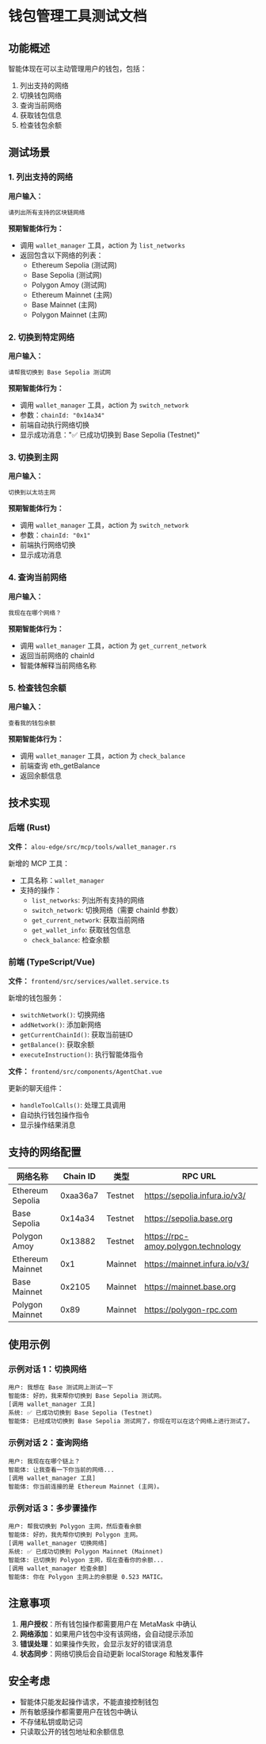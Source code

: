 # 钱包管理工具测试文档

## 功能概述

智能体现在可以主动管理用户的钱包，包括：
1. 列出支持的网络
2. 切换钱包网络
3. 查询当前网络
4. 获取钱包信息
5. 检查钱包余额

## 测试场景

### 1. 列出支持的网络

**用户输入：**
```
请列出所有支持的区块链网络
```

**预期智能体行为：**
- 调用 `wallet_manager` 工具，action 为 `list_networks`
- 返回包含以下网络的列表：
  - Ethereum Sepolia (测试网)
  - Base Sepolia (测试网)
  - Polygon Amoy (测试网)
  - Ethereum Mainnet (主网)
  - Base Mainnet (主网)
  - Polygon Mainnet (主网)

### 2. 切换到特定网络

**用户输入：**
```
请帮我切换到 Base Sepolia 测试网
```

**预期智能体行为：**
- 调用 `wallet_manager` 工具，action 为 `switch_network`
- 参数：`chainId: "0x14a34"`
- 前端自动执行网络切换
- 显示成功消息："✅ 已成功切换到 Base Sepolia (Testnet)"

### 3. 切换到主网

**用户输入：**
```
切换到以太坊主网
```

**预期智能体行为：**
- 调用 `wallet_manager` 工具，action 为 `switch_network`
- 参数：`chainId: "0x1"`
- 前端执行网络切换
- 显示成功消息

### 4. 查询当前网络

**用户输入：**
```
我现在在哪个网络？
```

**预期智能体行为：**
- 调用 `wallet_manager` 工具，action 为 `get_current_network`
- 返回当前网络的 chainId
- 智能体解释当前网络名称

### 5. 检查钱包余额

**用户输入：**
```
查看我的钱包余额
```

**预期智能体行为：**
- 调用 `wallet_manager` 工具，action 为 `check_balance`
- 前端查询 eth_getBalance
- 返回余额信息

## 技术实现

### 后端 (Rust)

**文件：** `alou-edge/src/mcp/tools/wallet_manager.rs`

新增的 MCP 工具：
- 工具名称：`wallet_manager`
- 支持的操作：
  - `list_networks`: 列出所有支持的网络
  - `switch_network`: 切换网络（需要 chainId 参数）
  - `get_current_network`: 获取当前网络
  - `get_wallet_info`: 获取钱包信息
  - `check_balance`: 检查余额

### 前端 (TypeScript/Vue)

**文件：** `frontend/src/services/wallet.service.ts`

新增的钱包服务：
- `switchNetwork()`: 切换网络
- `addNetwork()`: 添加新网络
- `getCurrentChainId()`: 获取当前链ID
- `getBalance()`: 获取余额
- `executeInstruction()`: 执行智能体指令

**文件：** `frontend/src/components/AgentChat.vue`

更新的聊天组件：
- `handleToolCalls()`: 处理工具调用
- 自动执行钱包操作指令
- 显示操作结果消息

## 支持的网络配置

| 网络名称 | Chain ID | 类型 | RPC URL |
|---------|----------|------|---------|
| Ethereum Sepolia | 0xaa36a7 | Testnet | https://sepolia.infura.io/v3/ |
| Base Sepolia | 0x14a34 | Testnet | https://sepolia.base.org |
| Polygon Amoy | 0x13882 | Testnet | https://rpc-amoy.polygon.technology |
| Ethereum Mainnet | 0x1 | Mainnet | https://mainnet.infura.io/v3/ |
| Base Mainnet | 0x2105 | Mainnet | https://mainnet.base.org |
| Polygon Mainnet | 0x89 | Mainnet | https://polygon-rpc.com |

## 使用示例

### 示例对话 1：切换网络

```
用户: 我想在 Base 测试网上测试一下
智能体: 好的，我来帮你切换到 Base Sepolia 测试网。
[调用 wallet_manager 工具]
系统: ✅ 已成功切换到 Base Sepolia (Testnet)
智能体: 已经成功切换到 Base Sepolia 测试网了，你现在可以在这个网络上进行测试了。
```

### 示例对话 2：查询网络

```
用户: 我现在在哪个链上？
智能体: 让我查看一下你当前的网络...
[调用 wallet_manager 工具]
智能体: 你当前连接的是 Ethereum Mainnet (主网)。
```

### 示例对话 3：多步骤操作

```
用户: 帮我切换到 Polygon 主网，然后查看余额
智能体: 好的，我先帮你切换到 Polygon 主网。
[调用 wallet_manager 切换网络]
系统: ✅ 已成功切换到 Polygon Mainnet (Mainnet)
智能体: 已切换到 Polygon 主网，现在查看你的余额...
[调用 wallet_manager 检查余额]
智能体: 你在 Polygon 主网上的余额是 0.523 MATIC。
```

## 注意事项

1. **用户授权**：所有钱包操作都需要用户在 MetaMask 中确认
2. **网络添加**：如果用户钱包中没有该网络，会自动提示添加
3. **错误处理**：如果操作失败，会显示友好的错误消息
4. **状态同步**：网络切换后会自动更新 localStorage 和触发事件

## 安全考虑

- 智能体只能发起操作请求，不能直接控制钱包
- 所有敏感操作都需要用户在钱包中确认
- 不存储私钥或助记词
- 只读取公开的钱包地址和余额信息
